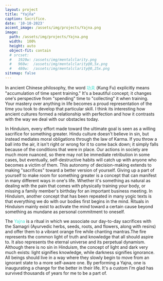 ```yaml
---
layout: project
title: "Yajña"
caption: Sacrifice.
date: '10-10-2023'
accent_image: /assets/img/projects/Yajna.png   
image: 
  path: /assets/img/projects/Yajna.png
  width:  100%
  height: auto
  object-fit: contain
  # srcset: 
  #   1920w: /assets/img/mentalclarity.png
  #   960w:  /assets/img/mentalclarity@0,5x.png
  #   480w:  /assets/img/mentalclarity@0,25x.png
sitemap: false
---
```


In ancient Chinese philosophy, the word <span style="color:turquoise">功夫</span> (Kung Fu) explicitly means "accumulation of time spent training." It's a beautiful concept; it changes one's perspective from "spending" time to "collecting" it when training. Your mastery over anything in life becomes a proud representation of the time you took to develop that particular skill. I think its interesting how ancient cultures formed a relationship with perfection and how it contrasts with the way we deal with our obstacles today. 

In Hinduism, every effort made toward the ultimate goal is seen as a willing sacrifice for something greater. Hindu culture doesn't believe in sin, but instead mediates moral obligations through the law of Karma. If you throw a ball into the air, it isn't right or wrong for it to come back down; it simply falls because of the conditions that were in place. Our actions in society are much more nuanced, so there may not be immediate retribution in some cases, but eventually, self-destructive habits will catch up with anyone who becomes a victim of them. This autonomy of decision-making extends to making "sacrifices" toward a better version of yourself. Giving up a part of yourself to make room for something greater is a concept that can manifest in many different ways in one's life. Whether it's something as natural as dealing with the pain that comes with physically training your body, or missing a family member's birthday for an important business meeting. In Hinduism, another concept that has been repeated in many yogic texts is that everything we do with our bodies first begins in the mind. Rituals in Hinduism mainly exist to activate the mind toward a certain cause beyond something as mundane as personal commitment to oneself.

The <span style="color:turquoise">Yajna</span> is a ritual in which we associate our day-to-day sacrifices with the Samagri (Ayurvedic herbs, seeds, roots, and flowers, along with resins) and offer them to a vibrant orange fire while chanting mantras.The fire represents the common light of truth and knowledge that all should aspire to. It also represents the eternal universe and its perpetual dynamism. Although there is no sin in Hinduism, the concept of light and dark very much exists: light signifies knowledge, while darkness signifies ignorance. All beings should live in a way where they slowly begin to move from an ignorant state to a more self-aware one. By performing a Yajna, one is inaugurating a change for the better in their life. It's a custom I'm glad has survived thousands of years for me to be a part of.


